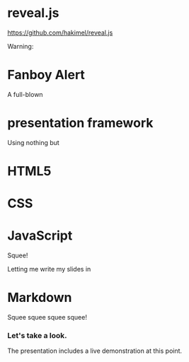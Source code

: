 # reveal.js
https://github.com/hakimel/reveal.js


Warning:
# Fanboy Alert


A full-blown
# presentation framework


Using nothing but
# HTML5
# CSS
# JavaScript
Squee!


Letting me write my slides in
# Markdown
Squee squee squee squee!


### Let's take a look.


The presentation includes a live demonstration at this point.
